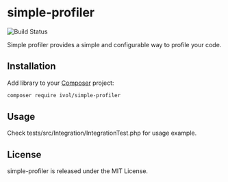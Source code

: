 simple-profiler
============
![Build Status](https://travis-ci.com/ivol84/simple-profiler.svg?branch=master)

Simple profiler provides a simple and configurable way to profile your code. 

Installation
------------
Add library to your [Composer](https://getcomposer.org/doc/00-intro.md) project:
```bash
composer require ivol/simple-profiler
```

Usage
-----

Check tests/src/Integration/IntegrationTest.php for usage example.


License
-------

simple-profiler is released under the MIT License.